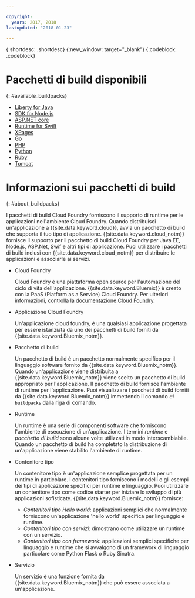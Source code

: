 ```yaml
---

copyright:
  years: 2017, 2018
lastupdated: "2018-01-23"

---
```


{:shortdesc: .shortdesc}
{:new_window: target="_blank"}
{:codeblock: .codeblock}

# Pacchetti di build disponibili 
{: #available_buildpacks}

* [Liberty for Java](/docs/runtimes/liberty/getting-started.html)
* [SDK for Node.js](/docs/runtimes/nodejs/getting-started.html)
* [ASP.NET core](/docs/runtimes/dotnet/getting-started.html)
* [Runtime for Swift](/docs/runtimes/nodejs/getting-started.html)
* [XPages](/docs/starters/xpages/index.html)
* [Go](/docs/runtimes/go/getting-started.html)
* [PHP](/docs/runtimes/php/getting-started.html)
* [Python](/docs/runtimes/python/getting-started.html)
* [Ruby](/docs/runtimes/ruby/getting-started.html)
* [Tomcat](/docs/runtimes/tomcat/getting-started.html)

# Informazioni sui pacchetti di build 
{: #about_buildpacks}

I pacchetti di build Cloud Foundry forniscono il supporto di runtime per le applicazioni nell'ambiente Cloud Foundry. Quando distribuisci un'applicazione a {{site.data.keyword.cloud}}, avvia un pacchetto di build che supporta il tuo tipo di applicazione. {{site.data.keyword.cloud_notm}} fornisce il supporto per il pacchetto di build Cloud Foundry per Java EE, Node.js, ASP.Net, Swif e altri tipi di applicazione.
Puoi utilizzare i pacchetti di build inclusi con {{site.data.keyword.cloud_notm}} per distribuire le applicazioni e associarle ai servizi.

*  Cloud Foundry

    Cloud Foundry è una piattaforma open source per l'automazione del ciclo di vita dell'applicazione. {{site.data.keyword.Bluemix}}
     è creato con la PaaS (Platform as a Service) Cloud Foundry. Per ulteriori informazioni, controlla la [documentazione Cloud Foundry](https://www.cloudfoundry.org/learn/).

*  Applicazione Cloud Foundry

   Un'applicazione cloud foundry, è una qualsiasi applicazione progettata per essere istanziata da uno dei pacchetti di build forniti da
     {{site.data.keyword.Bluemix_notm}}.

*  Pacchetto di build

   Un pacchetto di build è un pacchetto normalmente specifico per il linguaggio software fornito da {{site.data.keyword.Bluemix_notm}}. Quando un'applicazione viene distribuita a {{site.data.keyword.Bluemix_notm}} viene scelto un pacchetto di build appropriato per l'applicazione. Il pacchetto di build fornisce l'ambiente di runtime per l'applicazione.  Puoi visualizzare i pacchetti di build forniti da {{site.data.keyword.Bluemix_notm}} immettendo il comando `cf buildpacks` dalla riga di comando.

*  Runtime

   Un runtime è una serie di componenti software che forniscono l'ambiente di esecuzione di un'applicazione. I termini *runtime* e *pacchetto di build* sono alcune volte utilizzati in modo interscambiabile.  Quando un pacchetto di build ha completato la distribuzione di un'applicazione viene stabilito l'ambiente di runtime.

*  Contenitore tipo

   Un contenitore tipo è un'applicazione semplice progettata per un runtime in particolare.  I contenitori tipo forniscono i modelli o gli esempi dei tipi di applicazione specifici per runtime e linguaggio.  Puoi utilizzare un contenitore tipo come codice starter per iniziare lo sviluppo di più applicazioni sofisticate.  {{site.data.keyword.Bluemix_notm}} fornisce:
   * *Contenitori tipo Hello world*: applicazioni semplici che normalmente forniscono un'applicazione 'hello world' specifica per linguaggio e runtime.
   * *Contenitori tipo con servizi*: dimostrano come utilizzare un runtime con un servizio.
   * *Contenitori tipo con framework*: applicazioni semplici specifiche per linguaggio e runtime che si avvalgono di un framework di linguaggio particolare come Python Flask o Ruby Sinatra.

*  Servizio

   Un servizio è una funzione fornita da {{site.data.keyword.Bluemix_notm}}
     che può essere associata a un'applicazione.

